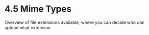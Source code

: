 # 4.5 Mime Types

Overview of file extensions available, where you can decide who can upload what extension